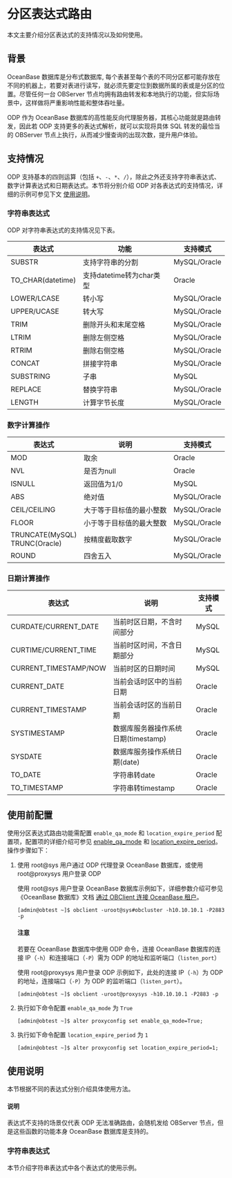 # 分区表达式路由

本文主要介绍分区表达式的支持情况以及如何使用。

## 背景

OceanBase 数据库是分布式数据库, 每个表甚至每个表的不同分区都可能存放在不同的机器上，若要对表进行读写，就必须先要定位到数据所属的表或是分区的位置。尽管任何一台 OBServer 节点均拥有路由转发和本地执行的功能，但实际场景中，这样做将严重影响性能和整体吞吐量。

ODP 作为 OceanBase 数据库的高性能反向代理服务器，其核心功能就是路由转发，因此若 ODP 支持更多的表达式解析，就可以实现将具体 SQL 转发的最恰当的 OBServer 节点上执行，从而减少慢查询的出现次数，提升用户体验。

## 支持情况
<!-- 生成列 和 分区键 以及表达式之间的关系是什么 -->
ODP 支持基本的四则运算（包括 `+`、`-`、`*`、`/`），除此之外还支持字符串表达式、数字计算表达式和日期表达式。本节将分别介绍 ODP 对各表达式的支持情况，详细的示例可参见下文 [使用说明](#使用说明)。

### 字符串表达式

ODP 对字符串表达式的支持情况见下表。

|      表达式       |           功能            |   支持模式   |
|-------------------|--------------------------|--------------|
| SUBSTR            | 支持字符串的分割          | MySQL/Oracle |
| TO_CHAR(datetime) | 支持datetime转为char类型  | Oracle       |
| LOWER/LCASE       | 转小写                    | MySQL/Oracle |
| UPPER/UCASE       | 转大写                    | MySQL/Oracle |
| TRIM              | 删除开头和末尾空格         | MySQL/Oracle |
| LTRIM             | 删除左侧空格              | MySQL/Oracle |
| RTRIM             | 删除右侧空格              | MySQL/Oracle |
| CONCAT            | 拼接字符串                | MySQL/Oracle |
| SUBSTRING         | 子串                     | MySQL        |
| REPLACE           | 替换字符串                | MySQL/Oracle |
| LENGTH            | 计算字节长度              | MySQL/Oracle |

### 数字计算操作

| 表达式                            | 说明                     | 支持模式     |
|-----------------------------------|-------------------------|---------------|
| MOD                               | 取余                     | Oracle       |
| NVL                               | 是否为null               | Oracle       |
| ISNULL                            | 返回值为1/0              | MySQL        |
| ABS                               | 绝对值                   | MySQL/Oracle |
| CEIL/CEILING                      | 大于等于目标值的最小整数  | MySQL/Oracle |
| FLOOR                             | 小于等于目标值的最大整数  | MySQL/Oracle |
| TRUNCATE(MySQL)</br>TRUNC(Oracle) | 按精度截取数字           | MySQL/Oracle |
| ROUND                             | 四舍五入                 | MySQL/Oracle |

### 日期计算操作

|        表达式          |                说明               | 支持模式 |
|-----------------------|-----------------------------------|----------|
| CURDATE/CURRENT_DATE  | 当前时区日期，不含时间部分          | MySQL    |
| CURTIME/CURRENT_TIME  | 当前时区时间，不含日期部分          | MySQL    |
| CURRENT_TIMESTAMP/NOW | 当前时区的日期时间                  | MySQL    |
| CURRENT_DATE          | 当前会话时区中的当前日期            | Oracle   |
| CURRENT_TIMESTAMP     | 当前会话时区的当前日期              | Oracle   |
| SYSTIMESTAMP          | 数据库服务器操作系统日期(timestamp) | Oracle   |
| SYSDATE               | 数据库服务操作系统日期(date)        | Oracle   |
| TO_DATE               | 字符串转date                        | Oracle   |
| TO_TIMESTAMP          | 字符串转timestamp                   | Oracle   |

## 使用前配置

使用分区表达式路由功能需配置 `enable_qa_mode` 和 `location_expire_period` 配置项，配置项的详细介绍可参见 [enable_qa_mode](../400.configuration-management/200.dynamically-effective/740.enable-qa-mode.md) 和 [location_expire_period]()。操作步骤如下：
<!-- 配置项链接待补充 -->
1. 使用 root@sys 用户通过 ODP 代理登录 OceanBase 数据库，或使用 root@proxysys 用户登录 ODP

   使用 root@sys 用户登录 OceanBase 数据库示例如下，详细参数介绍可参见《OceanBase 数据库》文档 [通过 OBClient 连接 OceanBase 租户](https://www.oceanbase.com/docs/common-oceanbase-database-cn-1000000000218474)。

   ```shell
   [admin@obtest ~]$ obclient -uroot@sys#obcluster -h10.10.10.1 -P2883 -p
   ```

   <main id="notice" type='notice'>
     <h4>注意</h4>
     <p>若要在 OceanBase 数据库中使用 ODP 命令，连接 OceanBase 数据库的连接 IP（<code>-h</code>）和连接端口（<code>-P</code>）需为 ODP 的地址和监听端口（<code>listen_port</code>）</p>
   </main>

   使用 root@proxysys 用户登录 ODP 示例如下，此处的连接 IP（`-h`）为 ODP 的地址，连接端口（`-P`）为 ODP 的监听端口（`listen_port`）。

   ```shell
   [admin@obtest ~]$ obclient -uroot@proxysys -h10.10.10.1 -P2883 -p
   ```

2. 执行如下命令配置 `enable_qa_mode` 为 `True`

   ```shell
   [admin@obtest ~]$ alter proxyconfig set enable_qa_mode=True;
   ```

3. 执行如下命令配置 `location_expire_period` 为 `1`
   <!-- 该配置项需介绍 -->

   ```shell
   [admin@obtest ~]$ alter proxyconfig set location_expire_period=1;
   ```

## 使用说明

本节根据不同的表达式分别介绍具体使用方法。

<main id="notice" type='explain'>
  <h4>说明</h4>
  <p>表达式不支持的场景仅代表 ODP 无法准确路由，会随机发给 OBServer 节点，但是这些函数的功能本身 OceanBase 数据库是支持的。</p>
</main>

### 字符串表达式

本节介绍字符串表达式中各个表达式的使用示例。

